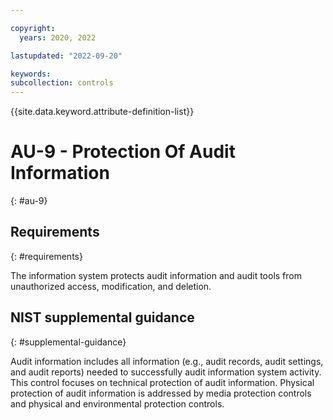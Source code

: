 ```yaml
---

copyright:
  years: 2020, 2022

lastupdated: "2022-09-20"

keywords: 
subcollection: controls
---
```


{{site.data.keyword.attribute-definition-list}}

# AU-9 - Protection Of Audit Information
{: #au-9}

## Requirements
{: #requirements}

The information system protects audit information and audit tools from unauthorized access, modification, and deletion.

## NIST supplemental guidance
{: #supplemental-guidance}

Audit information includes all information (e.g., audit records, audit settings, and audit reports) needed to successfully audit information system activity. This control focuses on technical protection of audit information. Physical protection of audit information is addressed by media protection controls and physical and environmental protection controls.

